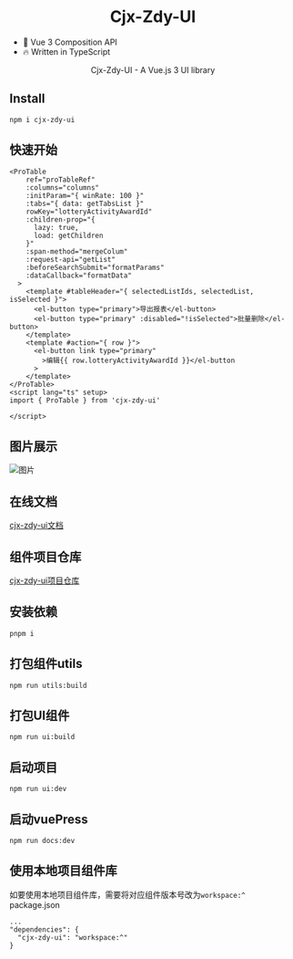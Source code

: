 <h1 align="center">
    Cjx-Zdy-UI
</h1>

- 💪 Vue 3 Composition API
- 🔥 Written in TypeScript

<p align="center"> Cjx-Zdy-UI - A Vue.js 3 UI library</p>

## Install

```
npm i cjx-zdy-ui    
```

## 快速开始

```vue
<ProTable
    ref="proTableRef"
    :columns="columns"
    :initParam="{ winRate: 100 }"
    :tabs="{ data: getTabsList }"
    rowKey="lotteryActivityAwardId"
    :children-prop="{
      lazy: true,
      load: getChildren
    }"
    :span-method="mergeColum"
    :request-api="getList"
    :beforeSearchSubmit="formatParams"
    :dataCallback="formatData"
  >
    <template #tableHeader="{ selectedListIds, selectedList, isSelected }">
      <el-button type="primary">导出报表</el-button>
      <el-button type="primary" :disabled="!isSelected">批量删除</el-button>
    </template>
    <template #action="{ row }">
      <el-button link type="primary"
        >编辑{{ row.lotteryActivityAwardId }}</el-button
      >
    </template>
</ProTable>
<script lang="ts" setup>
import { ProTable } from 'cjx-zdy-ui'

</script>
```

## 图片展示
![图片](http://rw8irwnr8.hn-bkt.clouddn.com/ProTable.png)

## 在线文档
[cjx-zdy-ui文档](https://geeksdidi.gitee.io/kittyui/)

## 组件项目仓库
[cjx-zdy-ui项目仓库](https://github.com/dongbian1/vite-ts-component)

## 安装依赖
```
pnpm i
```

## 打包组件utils
```
npm run utils:build
```

## 打包UI组件
```
npm run ui:build
```

## 启动项目
```
npm run ui:dev
```

## 启动vuePress
```
npm run docs:dev
```

## 使用本地项目组件库
如要使用本地项目组件库，需要将对应组件版本号改为`workspace:^`
<br/>
package.json
```
...
"dependencies": {
  "cjx-zdy-ui": "workspace:^" 
}
```